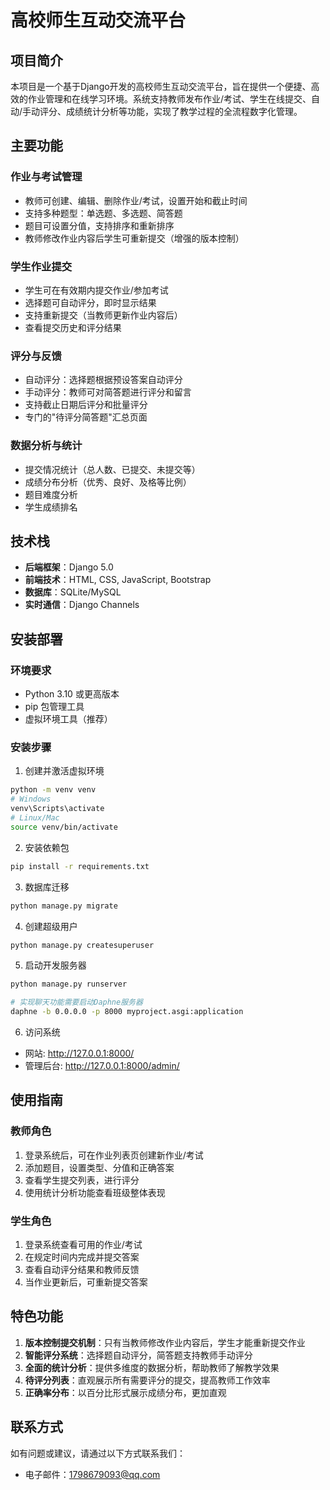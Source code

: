 # 高校师生互动交流平台

## 项目简介

本项目是一个基于Django开发的高校师生互动交流平台，旨在提供一个便捷、高效的作业管理和在线学习环境。系统支持教师发布作业/考试、学生在线提交、自动/手动评分、成绩统计分析等功能，实现了教学过程的全流程数字化管理。

## 主要功能

### 作业与考试管理
- 教师可创建、编辑、删除作业/考试，设置开始和截止时间
- 支持多种题型：单选题、多选题、简答题
- 题目可设置分值，支持排序和重新排序
- 教师修改作业内容后学生可重新提交（增强的版本控制）

### 学生作业提交
- 学生可在有效期内提交作业/参加考试
- 选择题可自动评分，即时显示结果
- 支持重新提交（当教师更新作业内容后）
- 查看提交历史和评分结果

### 评分与反馈
- 自动评分：选择题根据预设答案自动评分
- 手动评分：教师可对简答题进行评分和留言
- 支持截止日期后评分和批量评分
- 专门的"待评分简答题"汇总页面

### 数据分析与统计
- 提交情况统计（总人数、已提交、未提交等）
- 成绩分布分析（优秀、良好、及格等比例）
- 题目难度分析
- 学生成绩排名

## 技术栈

- **后端框架**：Django 5.0
- **前端技术**：HTML, CSS, JavaScript, Bootstrap
- **数据库**：SQLite/MySQL
- **实时通信**：Django Channels


## 安装部署

### 环境要求
- Python 3.10 或更高版本
- pip 包管理工具
- 虚拟环境工具（推荐）

### 安装步骤


1. 创建并激活虚拟环境
```bash
python -m venv venv
# Windows
venv\Scripts\activate
# Linux/Mac
source venv/bin/activate
```

2. 安装依赖包
```bash
pip install -r requirements.txt
```

3. 数据库迁移
```bash
python manage.py migrate
```

4. 创建超级用户
```bash
python manage.py createsuperuser
```

5. 启动开发服务器
```bash
python manage.py runserver
```

```bash
# 实现聊天功能需要启动Daphne服务器
daphne -b 0.0.0.0 -p 8000 myproject.asgi:application
```

6. 访问系统
- 网站: http://127.0.0.1:8000/
- 管理后台: http://127.0.0.1:8000/admin/

## 使用指南

### 教师角色
1. 登录系统后，可在作业列表页创建新作业/考试
2. 添加题目，设置类型、分值和正确答案
3. 查看学生提交列表，进行评分
4. 使用统计分析功能查看班级整体表现

### 学生角色
1. 登录系统查看可用的作业/考试
2. 在规定时间内完成并提交答案
3. 查看自动评分结果和教师反馈
4. 当作业更新后，可重新提交答案

## 特色功能

1. **版本控制提交机制**：只有当教师修改作业内容后，学生才能重新提交作业
2. **智能评分系统**：选择题自动评分，简答题支持教师手动评分
3. **全面的统计分析**：提供多维度的数据分析，帮助教师了解教学效果
4. **待评分列表**：直观展示所有需要评分的提交，提高教师工作效率
5. **正确率分布**：以百分比形式展示成绩分布，更加直观


## 联系方式

如有问题或建议，请通过以下方式联系我们：
- 电子邮件：1798679093@qq.com
